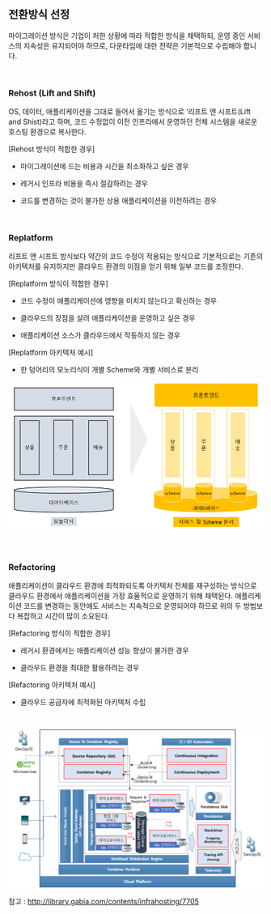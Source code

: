 ## 전환방식 선정

마이그레이션 방식은 기업이 처한 상황에 따라 적합한 방식을 채택하되, 운영 중인 서비스의 지속성은 유지되어야 하므로, 다운타임에 대한 전략은 기본적으로 수립해야 합니다.

<br/>

### **Rehost (Lift and Shift)**

OS, 데이터, 애플리케이션을 그대로 들어서 옮기는 방식으로 ‘리프트 앤 시프트(Lift and Shist)라고 하며, 코드 수정없이 이전 인프라에서 운영하던 전체 시스템을 새로운 호스팅 환경으로 복사한다.

\[Rehost 방식이 적합한 경우\]

  - 마이그레이션에 드는 비용과 시간을 최소화하고 싶은 경우

  - 레거시 인프라 비용을 즉시 절감하려는 경우

  - 코드를 변경하는 것이 불가한 상용 애플리케이션을 이전하려는 경우

<br/>

### **Replatform**

리프트 앤 시프트 방식보다 약간의 코드 수정이 적용되는 방식으로 기본적으로는 기존의 아키텍처를 유지하지만 클라우드 환경의 이점을 얻기 위해 일부 코드를 조정한다.

\[Replatform 방식이 적합한 경우\]

  - 코드 수정이 애플리케이션에 영향을 미치지 않는다고 확신하는 경우

  - 클라우드의 장점을 살려 애플리케이션을 운영하고 싶은 경우

  - 애플리케이션 소스가 클라우드에서 작동하지 않는 경우

\[Replatform 아키텍처 예시\]

  - 한 덩어리의 모노리식이 개별 Scheme와 개별 서비스로 분리

![](/img/02_Planning/03/03/image8.png)

<br/>

### **Refactoring**

애플리케이션이 클라우드 환경에 최적화되도록 아키텍처 전체를 재구성하는 방식으로 클라우드 환경에서 애플리케이션을 가장 효율적으로 운영하기 위해 채택된다.
애플리케이션 코드를 변경하는 동안에도 서비스는 지속적으로 운영되어야 하므로 위의 두 방법보다 복잡하고 시간이 많이 소요된다.

\[Refactoring 방식이 적합한 경우\]

  - 레거시 환경에서는 애플리케이션 성능 향상이 불가한 경우

  - 클라우드 환경을 최대한 활용하려는 경우

\[Refactoring 아키텍처 예시\]

  - 클라우드 공급자에 최적화된 아키텍처 수립

<br/>  

![](/img/02_Planning/03/03/image9.png)

참고 : http://library.gabia.com/contents/infrahosting/7705
